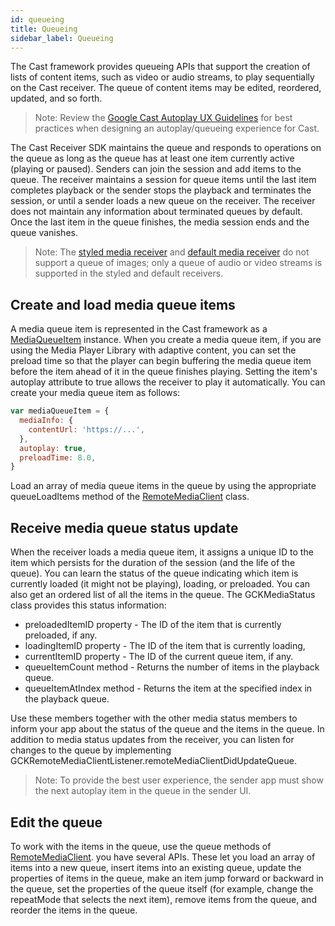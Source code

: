 ```yaml
---
id: queueing
title: Queueing
sidebar_label: Queueing
---
```


The Cast framework provides queueing APIs that support the creation of lists of content items, such as video or audio streams, to play sequentially on the Cast receiver. The queue of content items may be edited, reordered, updated, and so forth.

> Note: Review the [Google Cast Autoplay UX Guidelines](https://developers.google.com/cast/downloads/GoogleCastAutoplayUXGuidelines.pdf) for best practices when designing an autoplay/queueing experience for Cast.

The Cast Receiver SDK maintains the queue and responds to operations on the queue as long as the queue has at least one item currently active (playing or paused). Senders can join the session and add items to the queue. The receiver maintains a session for queue items until the last item completes playback or the sender stops the playback and terminates the session, or until a sender loads a new queue on the receiver. The receiver does not maintain any information about terminated queues by default. Once the last item in the queue finishes, the media session ends and the queue vanishes.

> Note: The [styled media receiver](https://developers.google.com/cast/docs/styled_receiver) and [default media receiver](https://developers.google.com/cast/docs/caf_receiver/) do not support a queue of images; only a queue of audio or video streams is supported in the styled and default receivers.

## Create and load media queue items

A media queue item is represented in the Cast framework as a [MediaQueueItem](../api/interfaces/mediaqueueitem) instance. When you create a media queue item, if you are using the Media Player Library with adaptive content, you can set the preload time so that the player can begin buffering the media queue item before the item ahead of it in the queue finishes playing. Setting the item's autoplay attribute to true allows the receiver to play it automatically. You can create your media queue item as follows:

```js
var mediaQueueItem = {
  mediaInfo: {
    contentUrl: 'https://...',
  },
  autoplay: true,
  preloadTime: 8.0,
}
```

Load an array of media queue items in the queue by using the appropriate queueLoadItems method of the [RemoteMediaClient](../api/classes/remotemediaclient) class.

## Receive media queue status update

When the receiver loads a media queue item, it assigns a unique ID to the item which persists for the duration of the session (and the life of the queue). You can learn the status of the queue indicating which item is currently loaded (it might not be playing), loading, or preloaded. You can also get an ordered list of all the items in the queue. The GCKMediaStatus class provides this status information:

- preloadedItemID property - The ID of the item that is currently preloaded, if any.
- loadingItemID property - The ID of the item that is currently loading,
- currentItemID property - The ID of the current queue item, if any.
- queueItemCount method - Returns the number of items in the playback queue.
- queueItemAtIndex method - Returns the item at the specified index in the playback queue.

Use these members together with the other media status members to inform your app about the status of the queue and the items in the queue. In addition to media status updates from the receiver, you can listen for changes to the queue by implementing GCKRemoteMediaClientListener.remoteMediaClientDidUpdateQueue.

> Note: To provide the best user experience, the sender app must show the next autoplay item in the queue in the sender UI.

## Edit the queue

To work with the items in the queue, use the queue methods of [RemoteMediaClient](../api/classes/remotemediaclient). you have several APIs. These let you load an array of items into a new queue, insert items into an existing queue, update the properties of items in the queue, make an item jump forward or backward in the queue, set the properties of the queue itself (for example, change the repeatMode that selects the next item), remove items from the queue, and reorder the items in the queue.
